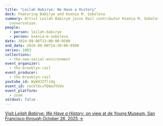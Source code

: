 ```yaml
---
title: "Leilah Babirye: We Have a History"
deck: Featuring Babirye and Ksenia M. Soboleva
summary: Artist Leilah Babirye joins Rail contributor Ksenia M. Soboleva for a
  conversation.
people:
  - person: leilah-babirye
  - person: ksenia-m-soboleva
date: 2024-09-06T13:00:00-0500
end_date: 2024-09-06T14:30:00-0500
series: 1083
collections:
  - the-new-social-environment
event_organizer:
  - the-brooklyn-rail
event_producer:
  - the-brooklyn-rail
youtube_id: WyWdJZTl1dg
event_id: recVl6cvfQGmJYUVe
event_platform:
  - zoom
soldout: false
---
```

[V﻿isit *Leilah Babirye:* *We Have a History*, on view at de Young Museum, San Francisco through October 26, 2025 →](https://www.famsf.org/exhibitions/leilah-babirye#)